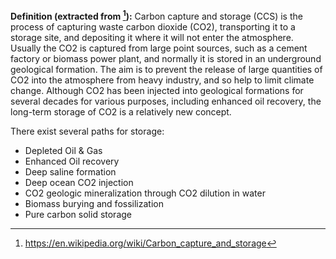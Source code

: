 **Definition (extracted from [^1]):**
Carbon capture and storage (CCS) is the process of capturing waste carbon dioxide (CO2), transporting it to a storage site, and depositing it where it will not enter the atmosphere. Usually the CO2 is captured from large point sources, such as a cement factory or biomass power plant, and normally it is stored in an underground geological formation. The aim is to prevent the release of large quantities of CO2 into the atmosphere from heavy industry, and so help to limit climate change. Although CO2 has been injected into geological formations for several decades for various purposes, including enhanced oil recovery, the long-term storage of CO2 is a relatively new concept.

There exist several paths for storage:

* Depleted Oil & Gas 
* Enhanced Oil recovery
* Deep saline formation
* Deep ocean CO2 injection
* CO2 geologic mineralization through CO2 dilution in water
* Biomass burying and fossilization
* Pure carbon solid storage


[^1]: https://en.wikipedia.org/wiki/Carbon_capture_and_storage